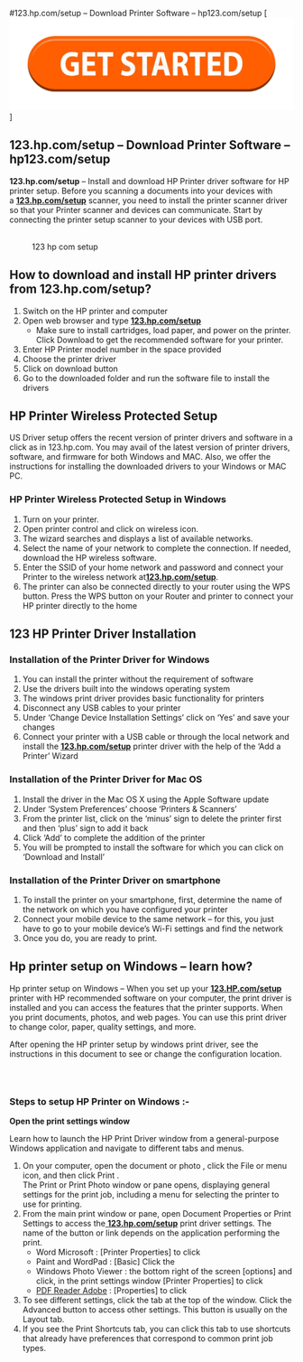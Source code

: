 #123.hp.com/setup – Download Printer Software – hp123.com/setup
[![123.hp.com/setup](get-started-199847725.jpg)]
<div>
    <h2>123.hp.com/setup &ndash; Download Printer Software &ndash; hp123.com/setup</h2>
    <p><strong>123.hp.com/setup</strong> &ndash; Install and download HP Printer driver software for HP printer setup. Before you scanning a documents into your devices with a&nbsp;<a href="https://www.google.com/url?q=https%3A%2F%2Fsites.google.com%2Fsite%2F123hpcomsetupdownload%2F&sa=D&sntz=1&usg=AFQjCNG5Xvq8rRSlfUXqyyrCgJgA-vmuIg" rel="noreferrer noopener" target="_blank"><strong>123.hp.com/setup</strong></a> scanner, you need to install the printer scanner driver so that your Printer scanner and devices can communicate. Start by connecting the printer setup scanner to your devices with USB port.</p>
    <div>
        <figure><img src="https://lh6.googleusercontent.com/Pf0bGsgZjCO5H4QWZAPjw4-KkfGQ0ObBgTMGe6riSNkRKqa5vS96p0rUfZTrg-mbErr-iA=w1280" alt="">
            <figcaption>123 hp com setup</figcaption>
        </figure>
    </div>
    <h2>How to download and install HP printer drivers from 123.hp.com/setup?</h2>
    <ol>
        <li>Switch on the HP printer and computer</li>
        <li>Open web browser and type&nbsp;<a href="https://www.google.com/url?q=https%3A%2F%2Fsites.google.com%2Fsite%2F123hpcomsetupdownload%2F&sa=D&sntz=1&usg=AFQjCNG5Xvq8rRSlfUXqyyrCgJgA-vmuIg" rel="noreferrer noopener" target="_blank"><strong>123.hp.com/setup</strong></a>
            <ul>
                <li>Make sure to install cartridges, load paper, and power on the printer. Click Download to get the recommended software for your printer.</li>
            </ul>
        </li>
        <li>Enter HP Printer model number in the space provided</li>
        <li>Choose the printer driver</li>
        <li>Click on download button</li>
        <li>Go to the downloaded folder and run the software file to install the drivers</li>
    </ol>
    <h2>HP Printer Wireless Protected Setup</h2>
    <p>US Driver setup offers the recent version of printer drivers and software in a click as in 123.hp.com. You may avail of the latest version of printer drivers, software, and firmware for both Windows and MAC. Also, we offer the instructions for installing the downloaded drivers to your Windows or MAC PC.</p>
    <h3>HP Printer Wireless Protected Setup in Windows</h3>
    <ol>
        <li>Turn on your printer.</li>
        <li>Open printer control and click on wireless icon.</li>
        <li>The wizard searches and displays a list of available networks.</li>
        <li>Select the name of your network to complete the connection. If needed, download the HP wireless software.</li>
        <li>Enter the SSID of your home network and password and connect your Printer to the wireless network at<a href="https://www.google.com/url?q=https%3A%2F%2Fsites.google.com%2Fsite%2F123hpcomsetuphpprinter%2F&sa=D&sntz=1&usg=AFQjCNEmr-qvsFUVdN3APHvDKRVCVbIGGQ" rel="noreferrer noopener" target="_blank"><strong>123.hp.com/setup</strong></a>.</li>
        <li>The printer can also be connected directly to your router using the WPS button. Press the WPS button on your Router and printer to connect your HP printer directly to the home</li>
    </ol>
    <h2><strong>123 HP Printer Driver Installation</strong></h2>
    <h3><strong>Installation of the Printer Driver for Windows</strong></h3>
    <ol>
        <li>You can install the printer without the requirement of software</li>
        <li>Use the drivers built into the windows operating system</li>
        <li>The windows print driver provides basic functionality for printers</li>
        <li>Disconnect any USB cables to your printer</li>
        <li>Under &lsquo;Change Device Installation Settings&rsquo; click on &lsquo;Yes&rsquo; and save your changes</li>
        <li>Connect your printer with a USB cable or through the local network and install the&nbsp;<a href="https://www.google.com/url?q=https%3A%2F%2Fsites.google.com%2Fsite%2Fhp123comsetuphp%2F&sa=D&sntz=1&usg=AFQjCNGP5RsEhVBBZY3OqsmFqmZTKm-ZUw" rel="noreferrer noopener" target="_blank"><strong>123.hp.com/setup</strong></a> printer driver with the help of the &lsquo;Add a Printer&rsquo; Wizard</li>
    </ol>
    <h3><strong>Installation of the Printer Driver for Mac OS</strong></h3>
    <ol>
        <li>Install the driver in the Mac OS X using the Apple Software update</li>
        <li>Under &lsquo;System Preferences&rsquo; choose &lsquo;Printers &amp; Scanners&rsquo;</li>
        <li>From the printer list, click on the &lsquo;minus&rsquo; sign to delete the printer first and then &lsquo;plus&rsquo; sign to add it back</li>
        <li>Click &lsquo;Add&rsquo; to complete the addition of the printer</li>
        <li>You will be prompted to install the software for which you can click on &lsquo;Download and Install&rsquo;</li>
    </ol>
    <h3><strong>Installation of the Printer Driver on smartphone</strong></h3>
    <ol>
        <li>To install the printer on your smartphone, first, determine the name of the network on which you have configured your printer</li>
        <li>Connect your mobile device to the same network &ndash; for this, you just have to go to your mobile device&rsquo;s Wi-Fi settings and find the network</li>
        <li>Once you do, you are ready to print.</li>
    </ol>
    <h2><strong>Hp printer setup on Windows &ndash; learn how?</strong></h2>
    <p>Hp printer setup on Windows &ndash; When you set up your&nbsp;<a href="https://www.google.com/url?q=https%3A%2F%2Fsites.google.com%2Fsite%2F123hpcomsetupdownload%2F&sa=D&sntz=1&usg=AFQjCNG5Xvq8rRSlfUXqyyrCgJgA-vmuIg" rel="noreferrer noopener" target="_blank"><strong>123.HP.com/setup</strong></a> printer with HP recommended software on your computer, the print driver is installed and you can access the features that the printer supports. When you print documents, photos, and web pages. You can use this print driver to change color, paper, quality settings, and more.</p>
    <p>After opening the HP printer setup by windows print driver, see the instructions in this document to see or change the configuration location.</p>
    <h3><br></h3>
    <h3><strong>Steps to setup HP Printer on Windows :-</strong></h3>
    <p><strong>Open the print settings window</strong></p>
    <p>Learn how to launch the HP Print Driver window from a general-purpose Windows application and navigate to different tabs and menus.</p>
    <ol>
        <li>On your computer, open the document or photo , click the File or menu icon, and then click Print .<br>The Print or Print Photo window or pane opens, displaying general settings for the print job, including a menu for selecting the printer to use for printing.</li>
        <li>From the main print window or pane, open Document Properties or Print Settings to access the<a href="https://www.google.com/url?q=https%3A%2F%2Fsites.google.com%2Fsite%2F123hpcomsetupdownload%2F&sa=D&sntz=1&usg=AFQjCNG5Xvq8rRSlfUXqyyrCgJgA-vmuIg" rel="noreferrer noopener" target="_blank">&nbsp;</a><a href="https://www.google.com/url?q=https%3A%2F%2Fsites.google.com%2Fsite%2F123hpcomsetupdownload%2F&sa=D&sntz=1&usg=AFQjCNG5Xvq8rRSlfUXqyyrCgJgA-vmuIg" rel="noreferrer noopener" target="_blank"><strong>123.hp.com/setup</strong></a> print driver settings. The name of the button or link depends on the application performing the print.<ul>
                <li>Word Microsoft : [Printer Properties] to click</li>
                <li>Paint and WordPad : [Basic] Click the</li>
                <li>Windows Photo Viewer : the bottom right of the screen [options] and click, in the print settings window [Printer Properties] to click</li>
                <li><a href="https://www.google.com/url?q=https%3A%2F%2Fen.wikipedia.org%2Fwiki%2FPDF_Reader_Adobe&sa=D&sntz=1&usg=AFQjCNELfVgU96XGxdrXsXvHsRATY15P_A" rel="noreferrer noopener" target="_blank">PDF Reader Adobe</a> : [Properties] to click</li>
            </ul>
        </li>
        <li>To see different settings, click the tab at the top of the window. Click the Advanced button to access other settings. This button is usually on the Layout tab.</li>
        <li>If you see the Print Shortcuts tab, you can click this tab to use shortcuts that already have preferences that correspond to common print job types.</li>
    </ol>
    <div><br></div>
    <div><br></div>
</div>
<p><br></p>
